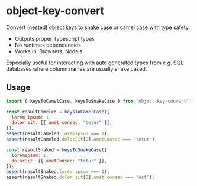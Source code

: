 # object-key-convert

Convert (nested) object keys to snake case or camel case with type safety.

- Outputs proper Typescript types
- No runtimes dependencies
- Works in: Browsers, Nodejs

Especially useful for interacting with auto generated types from e.g. SQL databases where column names are usually snake cased.

## Usage

```javascript
import { keysToCamelCase, keysToSnakeCase } from "object-key-convert";

const resultCameled = keysToCamelCase({
  lorem_ipsum: 1,
  dolor_sit: [{ amet_consec: "tetur" }],
});
assert(resultCameled.loremIpsum === 1);
assert(resultCameled.dolorSit[0].ametConsec === "tetur");

const resultSnaked = keysToSnakeCase({
  loremIpsum: 1,
  dolorSit: [{ ametConsec: "tetur" }],
});
assert(resultSnaked.lorem_ipsum === 1);
assert(resultSnaked.dolor_sit[0].amet_consec === "est");
```
